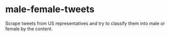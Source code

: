 # male-female-tweets
 Scrape tweets from US representatives and try to classify them into male or female by the content.
